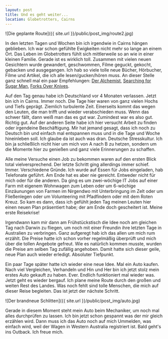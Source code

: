 ```yaml
---
layout: post
title: Und es geht weiter...
location: Globetrotters, Cairns
---
```


![Die geplante Route]({{ site.url }}/public/post_img/route2.jpg)

In den letzten Tagen und Wochen bin ich irgendwie in Cairns hängen geblieben. Ich war schon gefühlte Ewigkeiten nicht mehr so lange an einem Ort. Das Leben im Globetrotters fühlt sich mittlerweile so an wie in einer kleinen Familie. Gerade ist es wirklich toll. Zusammen mit vielen neuen Gesichtern wurde gewandert, geschwommen, Filme geguckt, gekocht, gebacken und ausgegangen. Ich hab so viele tolle neue Bücher, Hörbucher, Filme und Artikel, die ich alle lesen/gucken/hören muss. An dieser Stelle ganz schnell mal ein paar Empfehlungen:
<a target="_blank" href="http://www.amazon.de/gp/product/0061233846/ref=as_li_tl?ie=UTF8&camp=1638&creative=19454&creativeASIN=0061233846&linkCode=as2&tag=andsanmeiblo-21">Der Alchemist</a>,
<a target="_blank" href="http://www.amazon.de/gp/product/B009TSA7PM/ref=as_li_tl?ie=UTF8&camp=1638&creative=19454&creativeASIN=B009TSA7PM&linkCode=as2&tag=andsanmeiblo-21">Searching for Sugar Man</a>,
<a target="_blank" href="http://www.amazon.de/gp/product/B0053ZHZI2/ref=as_li_tl?ie=UTF8&camp=1638&creative=19454&creativeASIN=B0053ZHZI2&linkCode=as2&tag=andsanmeiblo-21">Forks Over Knives</a>.

Auf den Tag genau habe ich Deutschland vor 4 Monaten verlassen. Jetzt bin ich in Cairns. Immer noch. Die Tage hier waren von ganz vielen Hochs und Tiefs geprägt. Ziemlich turbulente Zeit. Einerseits kommt das wegen den Leuten, die man trifft und wieder verabschieden muss. Wenn das schwer fällt, dann weiß man das es gut war. Zumindest war es also gut. Richtig gut. Auf der anderen Seite habe ich hier versucht Arbeit zu finden oder irgendeine Beschäftigung. Mir hat jemand gesagt, dass ich noch zu Deutsch bin und einfach mal entspannen muss und in die Tage und Woche hineinleben soll. Ich glaube da ist auch was dran. Deutsche Stresskultur. Ich bin ja schließlich nicht hier um mich von A nach B zu hetzen, sondern um die Momente hier zu genießen und ganz viele Erinnerungen zu schaffen.

Alle meine Versuche einen Job zu bekommen waren auf den ersten Blick total vielversprechend. Der letzte Schritt ging allerdings immer schief. Immer. Verschiedene Gründe. Ich wurde auf Essen für Jobs eingeladen, hab Telefonate geführt. Am Ende hat es aber nie gereicht. Entweder nicht für mich oder für die anderen. Da ging es um zwei-wöchige IT Jobs auf einer Farm mit eigenem Wohnwagen zum Leben oder um 6-wöchige Einzäunungen von Farmen im Nirgendwo mit Unterbringung im Zelt oder um Fließenlegen oder um Volunteering mit Pfadfindern oder mit dem Roten Kreuz. So kam es dann, dass ich gefühlt jeden Tag meinen Leuten hier einen neuen Plan präsentiert habe; der am Ende doch gescheitert ist. Meine erste Reisekrise!

Irgendwann kam mir dann am Frühstückstisch die Idee noch am gleichen Tag nach Darwin zu fliegen, um noch mit einer Freundin ihre letzten Tage in Australien zu verbringen. Ganz aufgeregt hab ich das allen um mich rum erzählt. Die Preise hatte ich schon vorher regelmäßig überprüft und mich über die tollen Angebote gefreut. Wie es natürlich kommen musste, wurden die Preise am selben Tag zufällig angehoben. Damit hatte sich dieser geile, neue Plan auch wieder erledigt. Absoluter Tiefpunkt.

Ein paar Tage später hatte ich wieder eine neue Idee. Mal ein Auto kaufen. Nach viel Vergleichen, Verhandeln und Hin und Her bin ich jetzt stolz mein erstes Auto gekauft zu haben. Ever. Endlich funktioniert mal wieder was. Jetzt geht es wieder bergauf. Ich plane meine Route durch den großen und weiten Rest des Landes. Was noch fehlt sind tolle Menschen, die mich auf dieser Reise begleiten. Das ist jetzt der nächste Schritt.

![Der brandneue Schlitten]({{ site.url }}/public/post_img/auto.jpg)

Gerade in diesem Moment steht mein Auto beim Mechaniker, um noch mal alles durchprüfen zu lassen. Ich bin jetzt schon gespannt was der mir gleich erzählen wird. Dann muss ich das Auto noch auf mich Ummelden, was einfach wird, weil der Wagen in Western Australia registriert ist. Bald geht's ins Outback. Ich freue mich.